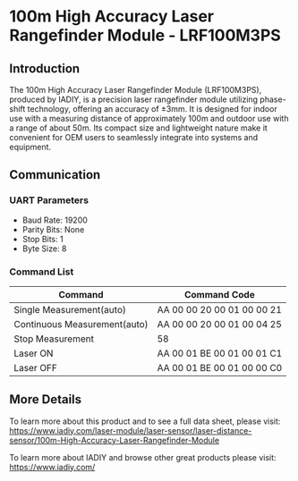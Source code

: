 # 100m High Accuracy Laser Rangefinder Module - LRF100M3PS
## Introduction
The 100m High Accuracy Laser Rangefinder Module (LRF100M3PS), produced by IADIY, is a precision laser rangefinder module utilizing phase-shift technology, offering an accuracy of ±3mm. It is designed for indoor use with a measuring distance of approximately 100m and outdoor use with a range of about 50m. Its compact size and lightweight nature make it convenient for OEM users to seamlessly integrate into systems and equipment.

## Communication

### UART Parameters
- Baud Rate: 19200
- Parity Bits: None
- Stop Bits: 1
- Byte Size: 8

### Command List
| Command | Command Code |
| --- | --- |
| Single Measurement(auto) | AA 00 00 20 00 01 00 00 21 |
| Continuous Measurement(auto) | AA 00 00 20 00 01 00 04 25 |
| Stop Measurement | 58 |
| Laser ON | AA 00 01 BE 00 01 00 01 C1 |
| Laser OFF | AA 00 01 BE 00 01 00 00 C0 |

## More Details
To learn more about this product and to see a full data sheet, please visit: https://www.iadiy.com/laser-module/laser-sensor/laser-distance-sensor/100m-High-Accuracy-Laser-Rangefinder-Module

To learn more about IADIY and browse other great products please visit: https://www.iadiy.com/